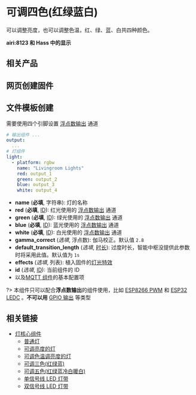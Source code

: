 # 可调四色(红绿蓝白)

可以调整亮度，也可以调整色温，红、绿、蓝、白共四种颜色。






**airi:8123 和 Hass 中的显示**



## 相关产品





## 网页创建固件








## 文件模板创建

需要使用四个引脚设置 [浮点数输出](mqtt/components/output#浮点数输出) 通道

```yaml
# 输出组件 ...
output:
  ... 
# 灯组件
light:
  - platform: rgbw
    name: "Livingroom Lights"
    red: output_1
    green: output_2
    blue: output_3
    white: output_4
```

- **name** (**必填**, 字符串): 灯的名称
- **red** (**必填**, [ID](mqtt/guides/configuration-types#id)): 红光使用的 [浮点数输出](mqtt/components/output#浮点数输出) 通道
- **green** (**必填**, [ID](mqtt/guides/configuration-types#id)): 绿光使用的 [浮点数输出](mqtt/components/output#浮点数输出) 通道
- **blue** (**必填**, [ID](mqtt/guides/configuration-types#id)): 蓝光使用的 [浮点数输出](mqtt/components/output#浮点数输出) 通道
- **white** (**必填**, [ID](mqtt/guides/configuration-types#id)): 白光使用的 [浮点数输出](mqtt/components/output#浮点数输出) 通道
- **gamma_correct** (*选填*, 浮点数): 伽马校正。默认值 `2.8`
- **default_transition_length** (*选填*, [时长](mqtt/guides/configuration-types#时长)): 过度时长，智能中枢没提供此参数时将采用此值。默认值为 `1s`
- **effects** (*选填*, 列表): 植入固件的[灯光特效](mqtt/components/light/#灯光特效)
- **id** (*选填*, [ID](mqtt/guides/configuration-types#id)): 当前组件的 ID
- 以及[MQTT 组件](mqtt/components/mqtt#MQTT-组件基本配置项)的基本配置项


?> 本组件只可以配合**浮点数输出**的组件使用，比如 [ESP8266 PWM](mqtt/components/light/esp8266_pwm) 和 [ESP32 LEDC](mqtt/components/light/ledc) 。**不可以用** [GPIO 输出](mqtt/components/light/gpio) 等类型


## 相关链接

-  [灯核心组件](mqtt/components/light/)
    -  [普通灯](mqtt/components/light/binary)
    -  [可调亮度的灯](mqtt/components/light/monochromatic)
    -  [可调色温调亮度的灯](mqtt/components/light/cwww)
    -  [可调三色(红绿蓝)](mqtt/components/light/rgb)
    -  [可调五色(红绿蓝冷白暖白)](mqtt/components/light/rgbww)
    -  [单信号线 LED 灯带](mqtt/components/light/fastled_clockless)
    -  [双信号线 LED 灯带](mqtt/components/light/fastled_spi)

